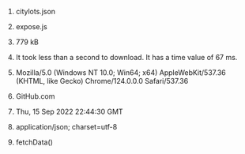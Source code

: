 1. citylots.json

2. expose.js

3. 779 kB

4. It took less than a second to download. It has a time value of 67 ms.

5. Mozilla/5.0 (Windows NT 10.0; Win64; x64) AppleWebKit/537.36 (KHTML, like Gecko) Chrome/124.0.0.0 Safari/537.36

6. GitHub.com

7. Thu, 15 Sep 2022 22:44:30 GMT

8. application/json; charset=utf-8

9. fetchData()


